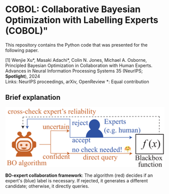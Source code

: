 # COBOL: Collaborative Bayesian Optimization with Labelling Experts (COBOL)"

This repository contains the Python code that was presented for the following paper.

[1] Wenjie Xu*, Masaki Adachi*, Colin N. Jones, Michael A. Osborne, Principled Bayesian Optimization in Collaboration with Human Experts. Advances in Neural Information Processing Systems 35 (NeurIPS; **Spotlight**), 2024 <br>
Links: NeurIPS proceedings, arXiv, OpenReview
*: Equal contribution

## Brief explanation
![Animate](./img/concept.png)<br>

**BO-expert collaboration framework**: The algorithm (red) decides if an expert's (blue) label is necessary. If rejected, it generates a different candidate; otherwise, it directly queries.
